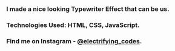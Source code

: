 ### I made a nice looking Typewriter Effect that can be us.

### Technologies Used: HTML, CSS, JavaScript.

### Find me on Instagram - [@electrifying_codes][Instagram].

[Instagram]: https://www.instagram.com/electrifying_codes